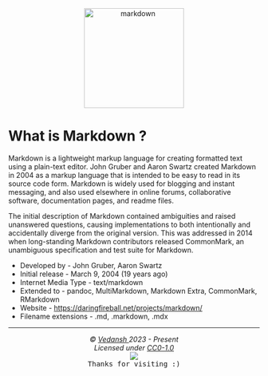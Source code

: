 <div align="center">
    <img 
        src="https://cdn.jsdelivr.net/gh/offensive-vk/Icons@master/markdown/markdown-original.svg" 
        height=200 
        width=200 
        alt="markdown" 
    >
</div>

# **What is Markdown** ?

Markdown is a lightweight markup language for creating formatted text using a plain-text editor. John Gruber and Aaron Swartz created Markdown in 2004 as a markup language that is intended to be easy to read in its source code form. Markdown is widely used for blogging and instant messaging, and also used elsewhere in online forums, collaborative software, documentation pages, and readme files.

The initial description of Markdown contained ambiguities and raised unanswered questions, causing implementations to both intentionally and accidentally diverge from the original version. This was addressed in 2014 when long-standing Markdown contributors released CommonMark, an unambiguous specification and test suite for Markdown.

- Developed by - John Gruber, Aaron Swartz
- Initial release - March 9, 2004 (19 years ago)
- Internet Media Type - text/markdown
- Extended to - pandoc, MultiMarkdown, Markdown Extra, CommonMark, RMarkdown
- Website - https://daringfireball.net/projects/markdown/
- Filename extensions - .md, .markdown, .mdx

***

<p align="center">
  <i>&copy; <a href="https://github.com/offensive-vk/">Vedansh </a> 2023 - Present</i><br>
  <i>Licensed under <a href="https://github.com/offensive-vk/UntilEverything#CC0-1.0-1-ov-file">CC0-1.0</a></i><br>
  <a href="https://github.com/npm-run-test"><img src="https://i.ibb.co/4KtpYxb/octocat-clean-mini.png" /></a><br>
  <kbd>Thanks for visiting :)</kbd>
</p>
